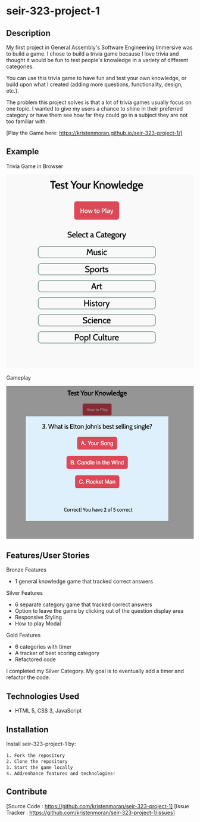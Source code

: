 # seir-323-project-1

## Description

My first project in General Assembly's Software Engineering Immersive was to build a game. I chose to build a trivia game because I love trivia and thought it would be fun to test people's knowledge in a variety of different categories.

You can use this trivia game to have fun and test your own knowledge, or build upon what I created (adding more questions, functionality, design, etc.).

The problem this project solves is that a lot of trivia games usually focus on one topic. I wanted to give my users a chance to shine in their preferred category or have them see how far they could go in a subject they are not too familiar with.

[Play the Game here: https://kristenmoran.github.io/seir-323-project-1/]

## Example

Trivia Game in Browser

![triviaAppRender](imgs/Trivia-Game-Render.png)

Gameplay 

![inGamePlay](imgs/In-Game-Play.png)

## Features/User Stories

Bronze Features

- 1 general knowledge game that tracked correct answers

Silver Features

- 6 separate category game that tracked correct answers
- Option to leave the game by clicking out of the question display area
- Responsive Styling
- How to play Modal

Gold Features

- 6 categories with timer
- A tracker of best scoring category
- Refactored code

I completed my Silver Category. My goal is to eventually add a timer and refactor the code.

## Technologies Used

- HTML 5, CSS 3, JavaScript

## Installation

Install seir-323-project-1 by:

    1. Fork the repository
    2. Clone the repository
    3. Start the game locally
    4. Add/enhance features and technologies!

## Contribute

[Source Code : https://github.com/kristenmoran/seir-323-project-1]
[Issue Tracker : https://github.com/kristenmoran/seir-323-project-1/issues]
